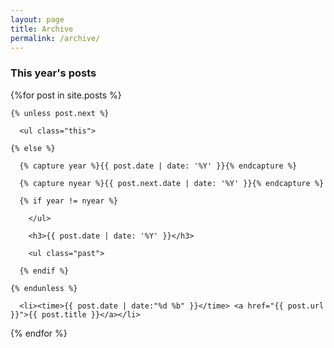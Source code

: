 ```yaml
---
layout: page
title: Archive 
permalink: /archive/
---
```


<section id="archive">

  <h3>This year's posts</h3>

  {%for post in site.posts %}

    {% unless post.next %}

      <ul class="this">

    {% else %}

      {% capture year %}{{ post.date | date: '%Y' }}{% endcapture %}

      {% capture nyear %}{{ post.next.date | date: '%Y' }}{% endcapture %}

      {% if year != nyear %}

        </ul>

        <h3>{{ post.date | date: '%Y' }}</h3>

        <ul class="past">

      {% endif %}

    {% endunless %}

      <li><time>{{ post.date | date:"%d %b" }}</time> <a href="{{ post.url }}">{{ post.title }}</a></li>

  {% endfor %}

  </ul>

</section>
